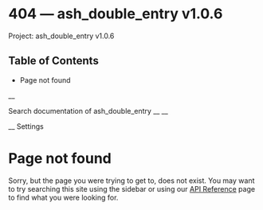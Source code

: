 # 404 — ash_double_entry v1.0.6

Project: ash_double_entry v1.0.6

## Table of Contents

- Page not found

__

Search documentation of ash_double_entry __ __

__ Settings

#  Page not found

Sorry, but the page you were trying to get to, does not exist. You may want to try searching this site using the sidebar or using our [API Reference](external_link) page to find what you were looking for.
